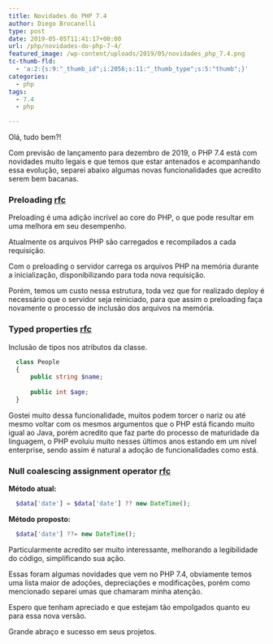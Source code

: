 ```yaml
---
title: Novidades do PHP 7.4
author: Diego Brocanelli
type: post
date: 2019-05-05T11:41:17+00:00
url: /php/novidades-do-php-7-4/
featured_image: /wp-content/uploads/2019/05/novidades_php_7.4.png
tc-thumb-fld:
  - 'a:2:{s:9:"_thumb_id";i:2056;s:11:"_thumb_type";s:5:"thumb";}'
categories:
  - php
tags:
  - 7.4
  - php

---
```

Olá, tudo bem?!

Com previsão de lançamento para dezembro de 2019, o PHP 7.4 está com novidades muito legais e que temos que estar antenados e acompanhando essa evolução, separei abaixo algumas novas funcionalidades que acredito serem bem bacanas.

### Preloading [rfc](https://wiki.php.net/rfc/preloa)

Preloading é uma adição incrível ao core do PHP, o que pode resultar em uma melhora em seu desempenho.

Atualmente os arquivos PHP são carregados e recompilados a cada requisição.

Com o preloading o servidor carrega os arquivos PHP na memória durante a inicialização, disponibilizando para toda nova requisição.

Porém, temos um custo nessa estrutura, toda vez que for realizado deploy é necessário que o servidor seja reiniciado, para que assim o preloading faça novamente o processo de inclusão dos arquivos na memória.


### Typed properties [rfc](https://wiki.php.net/rfc/typed_properties_v2)

Inclusão de tipos nos atributos da classe.

```php
  class People
  {
      public string $name;
      
      public int $age;
  }
```

Gostei muito dessa funcionalidade, muitos podem torcer o nariz ou até mesmo voltar com os mesmos argumentos que o PHP está ficando muito igual ao Java, porém acredito que faz parte do processo de maturidade da linguagem, o PHP evoluiu muito nesses últimos anos estando em um nível enterprise, sendo assim é natural a adoção de funcionalidades como está.

### Null coalescing assignment operator [rfc](https://wiki.php.net/rfc/null_coalesce_equal_operator)

**Método atual:**

```php
  $data['date'] = $data['date'] ?? new DateTime();
```

**Método proposto:**

```php
  $data['date'] ??= new DateTime();
```
Particularmente acredito ser muito interessante, melhorando a legibilidade do código, simplificando sua ação.

Essas foram algumas novidades que vem no PHP 7.4, obviamente temos uma lista maior de adoções, depreciações e modificações, porém como mencionado separei umas que chamaram minha atenção.

Espero que tenham apreciado e que estejam tão empolgados quanto eu para essa nova versão.

Grande abraço e sucesso em seus projetos.

 [1]: https://wiki.php.net/rfc/typed_properties_v2